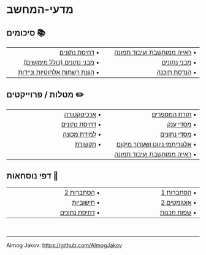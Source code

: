 # מדעי-המחשב

<h2>סיכומים 📚</h2>

<table align="center">

<tr align="right" valign="center">
<td width="380">
<a href="https://github.com/AlmogJakov/Computer-Science/blob/main/Data%20compression">דחיסת נתונים</a> •
</td>
<td width="380">
<a href="https://github.com/AlmogJakov/Computer-Science/blob/main/Computer%20Vision%20And%20Image%20Processing">ראייה ממוחשבת ועיבוד תמונה</a> •
</td>
</tr>

<tr align="right" valign="center">
<td width="380">
<a href="https://github.com/AlmogJakov/Computer-Science/blob/main/Data%20structures">מבני נתונים (כולל מימושים)</a> •
</td>
<td width="380">
<a href="https://github.com/AlmogJakov/Computer-Science/blob/main/Data%20structures">מבני נתונים</a> •
</td>
</tr>

<tr align="right" valign="center">
<td width="380">
<a href="https://github.com/AlmogJakov/Computer-Science/tree/main/Protection%20of%20wireless%20and%20mobile%20networks">הגנת רשתות אלחוטיות וניידות</a> •
</td>
<td width="380">
<a href="https://github.com/AlmogJakov/Computer-Science/tree/main/Software%20Engineering">הנדסת תוכנה</a> •
</td>
</tr>

</table>


<h2>מטלות / פרוייקטים ✏️</h2>

<table align="center">

<tr align="right" valign="center">
<td width="380">
<a href="https://github.com/AlmogJakov/Computer-Science/tree/main/Architecture/Tasks">ארכיטקטורה</a> •
</td>
<td width="380">
<a href="https://github.com/AlmogJakov/Computer-Science/tree/main/Algorithmic%20number%20theory/Tasks">תורת המספרים</a> •
</td>
</tr>

<tr align="right" valign="center">
<td width="380">
<a href="https://github.com/AlmogJakov/Computer-Science/tree/main/Data%20compression">דחיסת נתונים</a> •
</td>
<td width="380">
<a href="https://github.com/AlmogJakov/Computer-Science/tree/main/Big%20Data">מסדי ענק</a> •
</td>
</tr>

<tr align="right" valign="center">
<td width="380">
<a href="https://github.com/AlmogJakov/Computer-Science/tree/main/Machine%20Learning">למידת מכונה</a> •
</td>
<td width="380">
<a href="https://github.com/AlmogJakov/Computer-Science/tree/main/Databases/Tasks">מסדי נתונים</a> •
</td>
</tr>

<tr align="right" valign="center">
<td width="380">
<a href="https://github.com/AlmogJakov/Computer-Science/tree/main/Networking/Tasks">תקשורת</a> •
</td>
<td width="380">
<a href="https://github.com/AlmogJakov/Computer-Science/tree/main/Navigation%20and%20position%20estimation%20algorithms">אלגוריתמי ניווט ושערוך מיקום</a> •
</td>
</tr>
  
<tr align="right" valign="center">
<td width="380">

</td>
<td width="380">
<a href="https://github.com/AlmogJakov/Computer-Science/blob/main/Computer%20Vision%20And%20Image%20Processing">ראייה ממוחשבת ועיבוד תמונה</a> •
</td>
</tr>

</table>

<h2>דפי נוסחאות 📄</h2>

<table align="center">

<tr align="right" valign="center">
<td width="380">
<a href="https://github.com/AlmogJakov/Computer-Science/tree/main/Probability%202">הסתברות 2</a> •
</td>
<td width="380">
<a href="https://github.com/AlmogJakov/Computer-Science/tree/main/Probability%201">הסתברות 1</a> •
</td>
</tr>

<tr align="right" valign="center">
<td width="380">
<a href="https://github.com/AlmogJakov/Computer-Science/tree/main/Computational">חישוביות</a> •
</td>
<td width="380">
<a href="https://github.com/AlmogJakov/Computer-Science/tree/main/Automata%202">אוטומטים 2</a> •
</td>
</tr>

<tr align="right" valign="center">
<td width="380">
<a href="https://github.com/AlmogJakov/Computer-Science/blob/main/Data%20compression">דחיסת נתונים</a> •
</td>
<td width="380">
<a href="https://github.com/AlmogJakov/Computer-Science/tree/main/Programming%20languages">שפות תכנות</a> •
</td>
</tr>

</table>

<br>

-----
Almog Jakov: https://github.com/AlmogJakov
